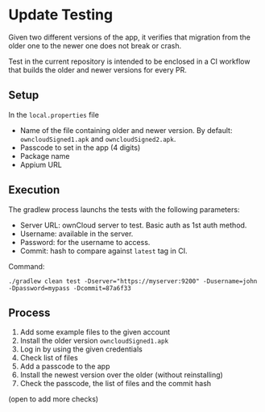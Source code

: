 # Update Testing

Given two different versions of the app, it verifies that migration from the older one to the newer one does not break or crash.

Test in the current repository is intended to be enclosed in a CI workflow that builds the older and newer versions for every PR.

## Setup

In the `local.properties` file

- Name of the file containing older and newer version. By default: `owncloudSigned1.apk` and `owncloudSigned2.apk`.
- Passcode to set in the app (4 digits)
- Package name
- Appium URL

## Execution

The gradlew process launchs the tests with the following parameters:

- Server URL: ownCloud server to test. Basic auth as 1st auth method.
- Username: available in the server.
- Password: for the username to access.
- Commit: hash to compare against `latest` tag in CI.

Command:

```
./gradlew clean test -Dserver="https://myserver:9200" -Dusername=john -Dpassword=mypass -Dcommit=87a6f33
```

## Process

1. Add some example files to the given account
2. Install the older version `owncloudSigned1.apk`
3. Log in by using the given credentials
4. Check list of files
5. Add a passcode to the app
6. Install the newest version over the older (without reinstalling)
7. Check the passcode, the list of files and the commit hash

(open to add more checks)

